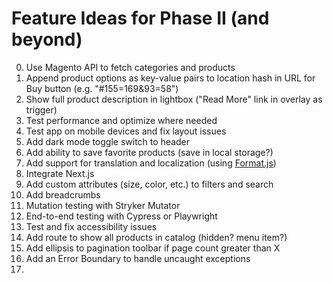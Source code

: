 # Feature Ideas for Phase II (and beyond)

0. Use Magento API to fetch categories and products
1. Append product options as key-value pairs to location hash in URL for Buy button (e.g. "#155=169&93=58")
2. Show full product description in lightbox ("Read More" link in overlay as trigger)
3. Test performance and optimize where needed
4. Test app on mobile devices and fix layout issues
5. Add dark mode toggle switch to header
6. Add ability to save favorite products (save in local storage?)
7. Add support for translation and localization (using [Format.js](https://formatjs.io))
8. Integrate Next.js
9. Add custom attributes (size, color, etc.) to filters and search
10. Add breadcrumbs
11. Mutation testing with Stryker Mutator
12. End-to-end testing with Cypress or Playwright
13. Test and fix accessibility issues
14. Add route to show all products in catalog (hidden? menu item?)
15. Add ellipsis to pagination toolbar if page count greater than X
16. Add an Error Boundary to handle uncaught exceptions
17. 
